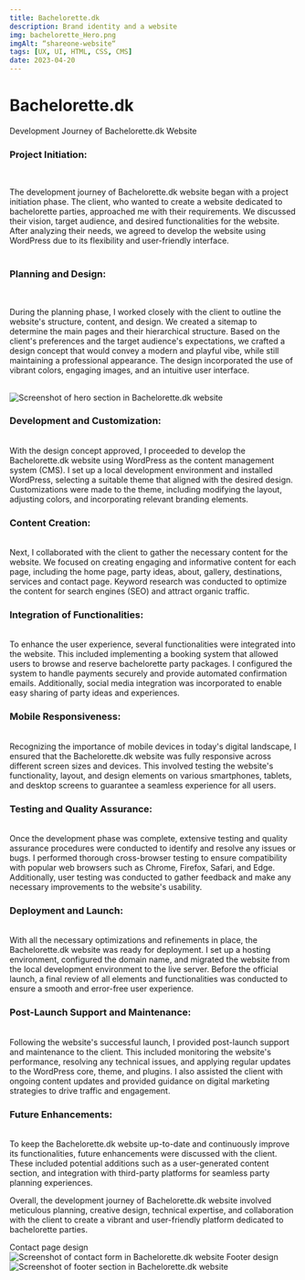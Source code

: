 ```yaml
---
title: Bachelorette.dk
description: Brand identity and a website
img: bachelorette_Hero.png
imgAlt: “shareone-website“
tags: [UX, UI, HTML, CSS, CMS]
date: 2023-04-20
---
```


# Bachelorette.dk
Development Journey of Bachelorette.dk Website

### Project Initiation:
<br>

The development journey of Bachelorette.dk website began with a project initiation phase. The client, who wanted to create a website dedicated to bachelorette parties, approached me with their requirements. We discussed their vision, target audience, and desired functionalities for the website. After analyzing their needs, we agreed to develop the website using WordPress due to its flexibility and user-friendly interface.
<br>
<br>

### Planning and Design:
<br>

During the planning phase, I worked closely with the client to outline the website's structure, content, and design. We created a sitemap to determine the main pages and their hierarchical structure. Based on the client's preferences and the target audience's expectations, we crafted a design concept that would convey a modern and playful vibe, while still maintaining a professional appearance. The design incorporated the use of vibrant colors, engaging images, and an intuitive user interface.
<br>
<br>

![Screenshot of hero section in Bachelorette.dk website](/img/bachelorette_Hero.png)
### Development and Customization:

<br>
With the design concept approved, I proceeded to develop the Bachelorette.dk website using WordPress as the content management system (CMS). I set up a local development environment and installed WordPress, selecting a suitable theme that aligned with the desired design. Customizations were made to the theme, including modifying the layout, adjusting colors, and incorporating relevant branding elements.

### Content Creation:
<br>
Next, I collaborated with the client to gather the necessary content for the website. We focused on creating engaging and informative content for each page, including the home page, party ideas, about, gallery, destinations, services and contact page. Keyword research was conducted to optimize the content for search engines (SEO) and attract organic traffic.

### Integration of Functionalities:
<br>
To enhance the user experience, several functionalities were integrated into the website. This included implementing a booking system that allowed users to browse and reserve bachelorette party packages. I configured the system to handle payments securely and provide automated confirmation emails. Additionally, social media integration was incorporated to enable easy sharing of party ideas and experiences.

### Mobile Responsiveness:
<br>
Recognizing the importance of mobile devices in today's digital landscape, I ensured that the Bachelorette.dk website was fully responsive across different screen sizes and devices. This involved testing the website's functionality, layout, and design elements on various smartphones, tablets, and desktop screens to guarantee a seamless experience for all users.

### Testing and Quality Assurance:
<br>
Once the development phase was complete, extensive testing and quality assurance procedures were conducted to identify and resolve any issues or bugs. I performed thorough cross-browser testing to ensure compatibility with popular web browsers such as Chrome, Firefox, Safari, and Edge. Additionally, user testing was conducted to gather feedback and make any necessary improvements to the website's usability.

### Deployment and Launch:
<br>
With all the necessary optimizations and refinements in place, the Bachelorette.dk website was ready for deployment. I set up a hosting environment, configured the domain name, and migrated the website from the local development environment to the live server. Before the official launch, a final review of all elements and functionalities was conducted to ensure a smooth and error-free user experience.

### Post-Launch Support and Maintenance:
<br>
Following the website's successful launch, I provided post-launch support and maintenance to the client. This included monitoring the website's performance, resolving any technical issues, and applying regular updates to the WordPress core, theme, and plugins. I also assisted the client with ongoing content updates and provided guidance on digital marketing strategies to drive traffic and engagement.

### Future Enhancements:
<br>
To keep the Bachelorette.dk website up-to-date and continuously improve its functionalities, future enhancements were discussed with the client. These included potential additions such as a user-generated content section, and integration with third-party platforms for seamless party planning experiences.



Overall, the development journey of Bachelorette.dk website involved meticulous planning, creative design, technical expertise, and collaboration with the client to create a vibrant and user-friendly platform dedicated to bachelorette parties.

Contact page design
![Screenshot of contact form in Bachelorette.dk website](/img/bachelorette_contact.png)
Footer design
![Screenshot of footer section in Bachelorette.dk website](/img/bachelorette_footer.png)
